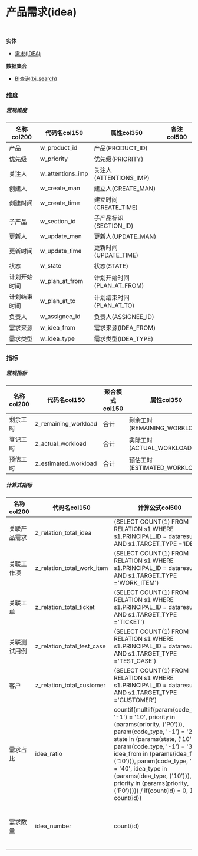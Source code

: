 # 产品需求(idea)  <!-- {docsify-ignore-all} -->


<br>
<p class="panel-title"><b>实体</b></p>

* [需求(IDEA)](module/ProdMgmt/idea)



<p class="panel-title"><b>数据集合</b></p>

* [BI查询(bi_search)](module/ProdMgmt/idea/dataset/bi_search)

### 维度
##### 常规维度
|    名称col200   | 代码名col150      | 属性col350    |  备注col500  |
| --------  |------------| -----   |  --------|
|产品|w_product_id|产品(PRODUCT_ID)||
|优先级|w_priority|优先级(PRIORITY)||
|关注人|w_attentions_imp|关注人(ATTENTIONS_IMP)||
|创建人|w_create_man|建立人(CREATE_MAN)||
|创建时间|w_create_time|建立时间(CREATE_TIME)||
|子产品|w_section_id|子产品标识(SECTION_ID)||
|更新人|w_update_man|更新人(UPDATE_MAN)||
|更新时间|w_update_time|更新时间(UPDATE_TIME)||
|状态|w_state|状态(STATE)||
|计划开始时间|w_plan_at_from|计划开始时间(PLAN_AT_FROM)||
|计划结束时间|w_plan_at_to|计划结束时间(PLAN_AT_TO)||
|负责人|w_assignee_id|负责人(ASSIGNEE_ID)||
|需求来源|w_idea_from|需求来源(IDEA_FROM)||
|需求类型|w_idea_type|需求类型(IDEA_TYPE)||

### 指标
##### 常规指标
|    名称col200   | 代码名col150 |  聚合模式col150  | 属性col350      |  备注col500  |
| --------  |------------| -----   |  --------|--------|
|剩余工时|z_remaining_workload|合计|剩余工时(REMAINING_WORKLOAD)||
|登记工时|z_actual_workload|合计|实际工时(ACTUAL_WORKLOAD)||
|预估工时|z_estimated_workload|合计|预估工时(ESTIMATED_WORKLOAD)||
##### 计算式指标
|    名称col200   | 代码名col150  |  计算公式col500   |  备注col500  |
| --------  |------------| -----   |  --------|
|关联产品需求|z_relation_total_idea|(SELECT COUNT(1) FROM RELATION s1 WHERE s1.PRINCIPAL_ID = dataresult.ID AND s1.TARGET_TYPE ='IDEA')||
|关联工作项|z_relation_total_work_item|(SELECT COUNT(1) FROM RELATION s1 WHERE s1.PRINCIPAL_ID = dataresult.ID AND s1.TARGET_TYPE ='WORK_ITEM')||
|关联工单|z_relation_total_ticket|(SELECT COUNT(1) FROM RELATION s1 WHERE s1.PRINCIPAL_ID = dataresult.ID AND s1.TARGET_TYPE ='TICKET')||
|关联测试用例|z_relation_total_test_case|(SELECT COUNT(1) FROM RELATION s1 WHERE s1.PRINCIPAL_ID = dataresult.ID AND s1.TARGET_TYPE ='TEST_CASE')||
|客户|z_relation_total_customer|(SELECT COUNT(1) FROM RELATION s1 WHERE s1.PRINCIPAL_ID = dataresult.ID AND s1.TARGET_TYPE ='CUSTOMER')||
|需求占比|idea_ratio|countif(multiif(param(code_type, '-1') = '10', priority in (params(priority, ('P0'))), param(code_type, '-1') = '20', state in (params(state, ('10'))), param(code_type, '-1') = '30', idea_from in (params(idea_from, ('10'))), param(code_type, '10') = '40', idea_type in (params(idea_type, ('10'))), priority in (params(priority, ('P0'))))) / if(count(id) = 0, 1, count(id))|统计不同属性产品需求的占比情况。<br>|
|需求数量|idea_number|count(id)|统计不同维度下的产品需求数量。<br>|

<script>
 const { createApp } = Vue
  createApp({
    data() {
      return {
      }
    },
    methods: {
    }
  }).use(ElementPlus).mount('#app')
</script>